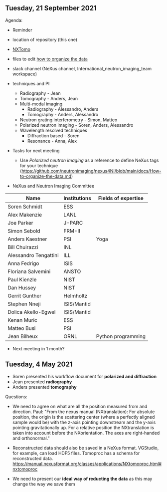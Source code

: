 
## Tuesday, 21 September 2021

Agenda:

- Reminder
-   location of repository (this one)
-   [NXTomo](https://manual.nexusformat.org/classes/applications/NXtomo.html)
-   files to edit [how to organize the data](https://github.com/neutronimaging/nexus4NI/blob/main/docs/How-to-organize-the-data.md)
-   slack channel (NeXus channel, International_neutron_imaging_team workspace)
-   techniques and PI
       * Radiography - Jean
       * Tomography - Anders, Jean
       * Multi-modal imaging
           - Radiography - Alessandro, Anders
           - Tomography - Anders, Alessandro
       * Neutron grating interferometry - Simon, Matteo
       * Polarized neutron imaging - Soren, Anders, Alessandro
       * Wavelength resolved techniques
           - Diffraction based - Soren
           - Resonance - Anna, Alex

- Tasks for next meeting
    * Use *Polarized neutron imaging* as a reference to define NeXus tags for your technique (https://github.com/neutronimaging/nexus4NI/blob/main/docs/How-to-organize-the-data.md)

- NeXus and Neutron Imaging Committee

 Name | Institutions | Fields of expertise 
 --- | --- | ---
 Soren Schmidt | ESS |
 Alex Makenzie | LANL |
 Joe Parker | J-PARC |
 Simon Sebold | FRM-II |
 Anders Kaestner | PSI | Yoga
 Bill Chuirazzi | INL |
 Alessandro Tengattini | ILL |
 Anna Fedrigo | ISIS |
 Floriana Salvemini | ANSTO |
 Paul Kienzle | NIST|
 Dan Hussey | NIST |
 Gerrit Gunther | Helmholtz |
 Stephen Nneji | ISIS/Mantid |
 Dolica Akello-Egwel | ISIS/Mantid |
 Kenan Muric | ESS |
 Matteo Busi | PSI |
 Jean Bilheux | ORNL | Python programming

- Next meeting in 1 month?
   


## Tuesday, 4 May 2021

- Soren presented his workflow document for **polarized and diffraction**
- Jean presented **radiography**
- Anders presented **tomography**

Questions:

-  We need to agree on what are all the position measured from and direction. 
    Paul: "From the nexus manual (NXtranslation): For absolute position, the origin is the scattering center (where a perfectly aligned sample would be) 
    with the z-axis pointing downstream and the y-axis pointing gravitationally up. For a relative position the NXtranslation is taken into account before 
    the NXorientation. The axes are right-handed and orthonormal."

- Reconstructed data should also be saved in a NeXus format. VGStudio, for example, can load HDF5 files. Tomoproc has a schema for reconstructed data.
  https://manual.nexusformat.org/classes/applications/NXtomoproc.html#nxtomoproc
  
- We need to present our **ideal way of reducting the data** as this may change the way we save them

